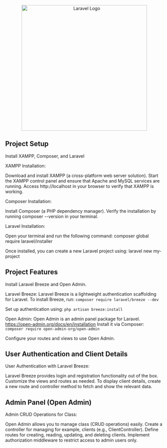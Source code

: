 <p align="center"><a href="https://laravel.com" target="_blank"><img src="https://raw.githubusercontent.com/laravel/art/master/logo-lockup/5%20SVG/2%20CMYK/1%20Full%20Color/laravel-logolockup-cmyk-red.svg" width="400" alt="Laravel Logo"></a></p>

## Project Setup

Install XAMPP, Composer, and Laravel

XAMPP Installation:

Download and install XAMPP (a cross-platform web server solution).
Start the XAMPP control panel and ensure that Apache and MySQL services are running.
Access http://localhost in your browser to verify that XAMPP is working.

Composer Installation:

Install Composer (a PHP dependency manager).
Verify the installation by running composer --version in your terminal.

Laravel Installation:

Open your terminal and run the following command:
composer global require laravel/installer

Once installed, you can create a new Laravel project using:
laravel new my-project

## Project Features

Install Laravel Breeze and Open Admin.

Laravel Breeze:
Laravel Breeze is a lightweight authentication scaffolding for Laravel.
To install Breeze, run:
```composer require laravel/breeze --dev```

Set up authentication using:
```php artisan breeze:install```

Open Admin:
Open Admin is an admin panel package for Laravel.
https://open-admin.org/docs/en/installation
Install it via Composer:
```composer require open-admin-org/open-admin```

Configure your routes and views to use Open Admin.

## User Authentication and Client Details

User Authentication with Laravel Breeze:

Laravel Breeze provides login and registration functionality out of the box.
Customize the views and routes as needed.
To display client details, create a new route and controller method to fetch and show the relevant data.

## Admin Panel (Open Admin)

Admin CRUD Operations for Class:

Open Admin allows you to manage class (CRUD operations) easily.
Create a controller for managing for example, clients (e.g., ClientController).
Define routes for creating, reading, updating, and deleting clients.
Implement authorization middleware to restrict access to admin users only.
